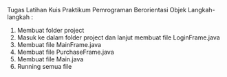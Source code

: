 Tugas Latihan Kuis Praktikum Pemrograman Berorientasi Objek
Langkah-langkah :
 1. Membuat folder project
 2. Masuk ke dalam folder project dan lanjut membuat file LoginFrame.java
 3. Membuat file MainFrame.java
 4. Membuat file PurchaseFrame.java
 5. Membuat file Main.java
 6. Running semua file 
